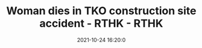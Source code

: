 ---
"title": "Woman dies in TKO construction site accident - RTHK - RTHK"
"date": "2021-10-24 16:20:0"
"feed_name": "GOOGLENEWSCONSTRUCTION"
"feed_website": "https://news.google.com/search?q=construction%2Bincident&hl=en-US&gl=US&ceid=US:en"
"feed_rss": "https://news.google.com/rss/search?q=construction%2Bincident&hl=en-US&gl=US&ceid=US:en"
"link": "https://news.rthk.hk/rthk/en/component/k2/1616743-20211025.htm"
"source": "{'href': 'https://news.rthk.hk', 'title': 'RTHK'}"
"file": "_posts/2021-1-1-6f697b4ee07439dc650fa17dfd46237e7c4c0153.md"
"accident": "1"
"drilling": "1"
"dead": "1"
"injured": "0"
"arrested": "0"
"place": "tko"
"where": "construction site"
"causes": "unknown"
"place_uri": "unknown place"
---
